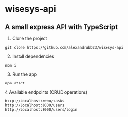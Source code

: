 # wisesys-api

## A small express API with TypeScript

1. Clone the project

```
git clone https://github.com/alexandrubb23/wisesys-api
```

2. Install dependencies

```
npm i
```

3. Run the app

```
npm start
```

4 Available endpoints (CRUD operations)

```
http://localhost:8000/tasks
http://localhost:8000/users
http://localhost:8000/users/login
```
